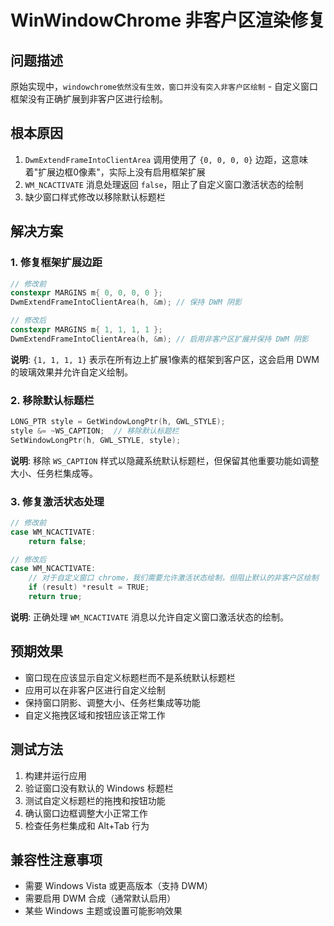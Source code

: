 # WinWindowChrome 非客户区渲染修复

## 问题描述
原始实现中，`windowchrome依然没有生效，窗口并没有突入非客户区绘制` - 自定义窗口框架没有正确扩展到非客户区进行绘制。

## 根本原因
1. `DwmExtendFrameIntoClientArea` 调用使用了 `{0, 0, 0, 0}` 边距，这意味着"扩展边框0像素"，实际上没有启用框架扩展
2. `WM_NCACTIVATE` 消息处理返回 `false`，阻止了自定义窗口激活状态的绘制
3. 缺少窗口样式修改以移除默认标题栏

## 解决方案

### 1. 修复框架扩展边距
```cpp
// 修改前
constexpr MARGINS m{ 0, 0, 0, 0 };
DwmExtendFrameIntoClientArea(h, &m); // 保持 DWM 阴影

// 修改后  
constexpr MARGINS m{ 1, 1, 1, 1 };
DwmExtendFrameIntoClientArea(h, &m); // 启用非客户区扩展并保持 DWM 阴影
```

**说明**: `{1, 1, 1, 1}` 表示在所有边上扩展1像素的框架到客户区，这会启用 DWM 的玻璃效果并允许自定义绘制。

### 2. 移除默认标题栏
```cpp
LONG_PTR style = GetWindowLongPtr(h, GWL_STYLE);
style &= ~WS_CAPTION;  // 移除默认标题栏
SetWindowLongPtr(h, GWL_STYLE, style);
```

**说明**: 移除 `WS_CAPTION` 样式以隐藏系统默认标题栏，但保留其他重要功能如调整大小、任务栏集成等。

### 3. 修复激活状态处理
```cpp
// 修改前
case WM_NCACTIVATE:
    return false;

// 修改后
case WM_NCACTIVATE:
    // 对于自定义窗口 chrome，我们需要允许激活状态绘制，但阻止默认的非客户区绘制
    if (result) *result = TRUE;
    return true;
```

**说明**: 正确处理 `WM_NCACTIVATE` 消息以允许自定义窗口激活状态的绘制。

## 预期效果
- 窗口现在应该显示自定义标题栏而不是系统默认标题栏
- 应用可以在非客户区进行自定义绘制
- 保持窗口阴影、调整大小、任务栏集成等功能
- 自定义拖拽区域和按钮应该正常工作

## 测试方法
1. 构建并运行应用
2. 验证窗口没有默认的 Windows 标题栏
3. 测试自定义标题栏的拖拽和按钮功能
4. 确认窗口边框调整大小正常工作
5. 检查任务栏集成和 Alt+Tab 行为

## 兼容性注意事项
- 需要 Windows Vista 或更高版本（支持 DWM）
- 需要启用 DWM 合成（通常默认启用）
- 某些 Windows 主题或设置可能影响效果